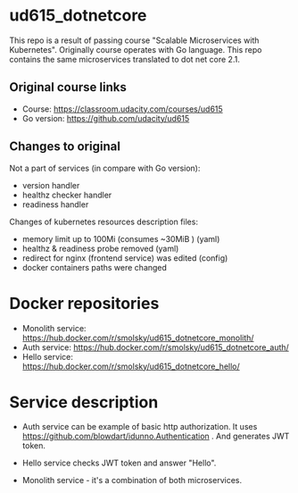 # ud615_dotnetcore

This repo is a result of passing course "Scalable Microservices with Kubernetes". Originally course operates with Go language. This repo contains the same microservices translated to dot net core 2.1. 

## Original course links
- Course: https://classroom.udacity.com/courses/ud615
- Go version: https://github.com/udacity/ud615

## Changes to original

 Not a part of services (in compare with Go version):
 - version handler
 - healthz checker handler
 - readiness handler

 Changes of kubernetes resources description files:
 - memory limit up to 100Mi (consumes ~30MiB ) (yaml)
 - healthz & readiness probe removed (yaml)
 - redirect for nginx (frontend service) was edited (config)
 - docker containers paths were changed 

 # Docker repositories

  - Monolith service: https://hub.docker.com/r/smolsky/ud615_dotnetcore_monolith/
  - Auth service: https://hub.docker.com/r/smolsky/ud615_dotnetcore_auth/
  - Hello service: https://hub.docker.com/r/smolsky/ud615_dotnetcore_hello/

# Service description

- Auth service can be example of basic http authorization. It uses https://github.com/blowdart/idunno.Authentication . And generates JWT token.

- Hello service checks JWT token and answer "Hello".

- Monolith service - it's a combination of both microservices.

